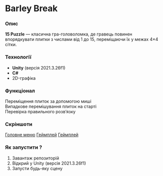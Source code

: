 # Barley Break
### Опис  
**15 Puzzle** — класична гра-головоломка, де гравець повинен впорядкувати плитки з числами від 1 до 15, переміщаючи їх у межах 4×4 сітки.  

### Технології  
-  **Unity** (версія 2021.3.26f1)  
-  **C#**  
-  2D-графіка  

### Функціонал  
 Переміщення плиток за допомогою миші  
 Випадкове перемішування плиток на старті  
 Перевірка правильного розв’язку  

### Скріншоти  
[Головне меню](Screenshots/MainMenu.png)
[Геймплей](Screenshots/InitialState.png)
[Геймплей](Screenshots/PartiallyCompletedState.png)


### Як запустити ?
1. Завантаж репозиторій  
2. Відкрий у Unity (версія 2021.3.26f1)  
3. Запусти будь-яку сцену   
